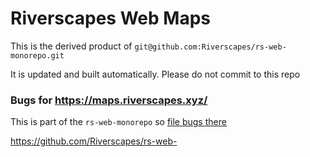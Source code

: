 # Riverscapes Web Maps 

This is the derived product of `git@github.com:Riverscapes/rs-web-monorepo.git`

It is updated and built automatically. Please do not commit to this repo

### Bugs for <https://maps.riverscapes.xyz/>

This is part of the `rs-web-monorepo` so [file bugs there](https://github.com/Riverscapes/rs-web-)

<https://github.com/Riverscapes/rs-web->